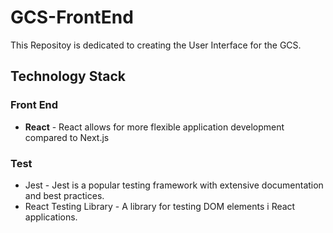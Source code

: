 # GCS-FrontEnd

This  Repositoy is dedicated to creating the User Interface for the GCS.

## Technology Stack

### Front End

* **React**	- React allows for more flexible application development compared to Next.js

### Test

* Jest		- Jest is a popular testing framework with extensive documentation and best practices.
* React Testing Library	- A library for testing DOM elements i React applications.
